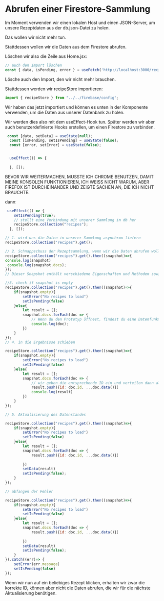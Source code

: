 # Abrufen einer Firestore-Sammlung

Im Moment verwenden wir einen lokalen Host und einen JSON-Server, um unsere Rezeptdaten aus der db.json-Datei zu holen.

Das wollen wir nicht mehr tun.

Stattdessen wollen wir die Daten aus dem Firestore abrufen.

Löschen wir also die Zeile aus Home.jsx:
```jsx
// auch den Import löschen
const { data, isPending, error } = useFetch('http://localhost:3000/recipes')
```

Lösche auch den Import, den wir nicht mehr brauchen.

Stattdessen werden wir recipeStore importieren:

```jsx
import { recipeStore } from "../../firebase/config";
```


Wir haben das jetzt importiert und können es unten in der Komponente verwenden, um die Daten aus unserer Datenbank zu holen.

Wir werden dies also mit dem useEffect-Hook tun. Später werden wir aber auch benutzerdefinierte Hooks erstellen, um einen Firestore zu verbinden.

```jsx
 const [data, setData] = useState(null);
  const [isPending, setIsPending] = useState(false);
  const [error, setError] = useState(false);


  useEffect(() => {
    
  }, []);

```
BEVOR WIR WEITERMACHEN, MUSSTE ICH CHROME BENUTZEN, DAMIT MEINE KONSOLEN FUNKTIONIEREN, ICH WEISS NICHT WARUM, ABER FIREFOX IST DURCHEINANDER UND ZEIGTE SACHEN AN, DIE ICH NICHT BRAUCHTE.

dann:

```jsx
 useEffect(() => {
    setIsPending(true);
    // stellt eine Verbindung mit unserer Sammlung in db her
    recipeStore.collection("recipes");
  }, []);
```
```jsx
// 1. wird uns die Daten in unserer Sammlung asynchron liefern
recipeStore.collection("recipes").get();

// 2. Schnappschuss der Rezeptsammlung, wenn wir die Daten abrufen wollen.
recipeStore.collection("recipes").get().then((snapshot)=>{
console.log(snapshot)
 console.log(snapshot.docs);
});
// Dieser Snapshot enthält verschiedene Eigenschaften und Methoden sowie alle Daten in der Rezeptsammlung.

//3. check if snapshot is empty
recipeStore.collection("recipes").get().then((snapshot)=>{ 
    if(snapshot.empty){
        setError("No recipes to load")
        setIsPending(false)
    }else{
        let result = [];
        snapshot.docs.forEach(doc => {
            // Wenn du den Prototyp öffnest, findest du eine Datenfunktion, die wir verwenden werden
            console.log(doc);
        })
    }
});
// 4. in die Ergebnisse schieben

recipeStore.collection("recipes").get().then((snapshot)=>{ 
    if(snapshot.empty){
        setError("No recipes to load")
        setIsPending(false)
    }else{
        let result = [];
        snapshot.docs.forEach(doc => {
            // wir geben die entsprechende ID ein und verteilen dann alle Daten wie Titel, Methode, Zutaten
            result.push({id: doc.id, ...doc.data()})
            console.log(result)
        })
    }
});

// 5. Aktualisierung des Datenstandes

recipeStore.collection("recipes").get().then((snapshot)=>{ 
    if(snapshot.empty){
        setError("No recipes to load")
        setIsPending(false)
    }else{
        let result = [];
        snapshot.docs.forEach(doc => {
            result.push({id: doc.id, ...doc.data()})
            
        })
        setData(result)
        setIsPending(false);
    }
});

// abfangen der Fehler

recipeStore.collection("recipes").get().then((snapshot)=>{ 
    if(snapshot.empty){
        setError("No recipes to load")
        setIsPending(false)
    }else{
        let result = [];
        snapshot.docs.forEach(doc => {
            result.push({id: doc.id, ...doc.data()})
            
        })
        setData(result)
        setIsPending(false);
    }
}).catch((err)=> {
    setError(err.message)
    setIsPending(false)
});

```

Wenn wir nun auf ein beliebiges Rezept klicken, erhalten wir zwar die korrekte ID, können aber nicht die Daten abrufen, die wir für die nächste Aktualisierung benötigen.
